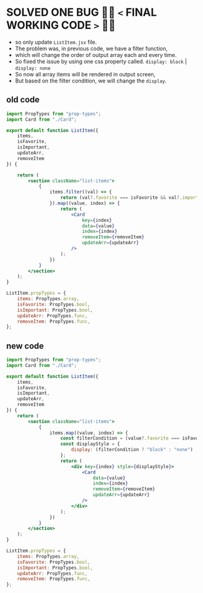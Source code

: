 # SOLVED ONE BUG  🥳🙌 `<` FINAL WORKING CODE `>` 🎉🎉

- so only update `ListItem.jsx` file.
- The problem was, in previous code, we have a filter function,
- which will change the order of output array each and every time.
- So fixed the issue by using one css property called. `display: block` | `display: none`
- So now all array items will be rendered in output screen,
- But based on the filter condition, we will change the `display`.

## old code

```jsx
import PropTypes from "prop-types";
import Card from "./Card";

export default function ListItem({
    items,
    isFavorite,
    isImportant,
    updateArr,
    removeItem
}) {

    return (
        <section className="list-items">
            {
                items.filter((val) => {
                    return (val?.favorite === isFavorite && val?.important === isImportant);
                }).map((value, index) => {
                    return (
                        <Card
                            key={index}
                            data={value}
                            index={index}
                            removeItem={removeItem}
                            updateArr={updateArr}
                        />
                    );
                })
            }
        </section>
    );
}

ListItem.propTypes = {
    items: PropTypes.array,
    isFavorite: PropTypes.bool,
    isImportant: PropTypes.bool,
    updateArr: PropTypes.func,
    removeItem: PropTypes.func,
};
```

## new code

```jsx
import PropTypes from "prop-types";
import Card from "./Card";

export default function ListItem({
    items,
    isFavorite,
    isImportant,
    updateArr,
    removeItem
}) {
    return (
        <section className="list-items">
            {
                items.map((value, index) => {
                    const filterCondition = (value?.favorite === isFavorite && value?.important === isImportant);
                    const displayStyle = {
                        display: (filterCondition ? "block" : "none")
                    };
                    return (
                        <div key={index} style={displayStyle}>
                            <Card
                                data={value}
                                index={index}
                                removeItem={removeItem}
                                updateArr={updateArr}
                            />
                        </div>
                    );
                })
            }
        </section>
    );
}

ListItem.propTypes = {
    items: PropTypes.array,
    isFavorite: PropTypes.bool,
    isImportant: PropTypes.bool,
    updateArr: PropTypes.func,
    removeItem: PropTypes.func,
};
```
